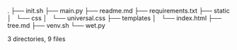 .
├── init.sh
├── main.py
├── readme.md
├── requirements.txt
├── static
│   └── css
│       └── universal.css
├── templates
│   └── index.html
├── tree.md
├── venv.sh
└── wet.py

3 directories, 9 files
